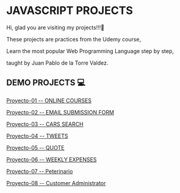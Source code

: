 
# JAVASCRIPT PROJECTS


Hi, glad you are visiting my projects!!!🚀

These projects are practices from the Udemy course,

Learn the most popular Web Programming Language step by step,

taught by Juan Pablo de la Torre Valdez.

## DEMO PROJECTS 💻

[Proyecto-01 -- ONLINE COURSES](https://hilarious-twilight-f00489.netlify.app/)

[Proyecto-02 -- EMAIL SUBMISSION FORM](https://prismatic-kitten-8c522d.netlify.app/)

[Proyecto-03 -- CARS SEARCH](https://golden-cannoli-a63bf7.netlify.app/)

[Proyecto-04 -- TWEETS](https://merry-unicorn-a06f71.netlify.app/)

[Proyecto-05 -- QUOTE](https://cute-souffle-ea1879.netlify.app/)

[Proyecto-06 -- WEEKLY EXPENSES](https://sage-babka-dbeee1.netlify.app/)

[Proyecto-07 -- Peterinario](https://peterinario.vercel.app/)

[Proyecto-08 -- Customer Administrator](https://costumeradministrator.netlify.app/)


